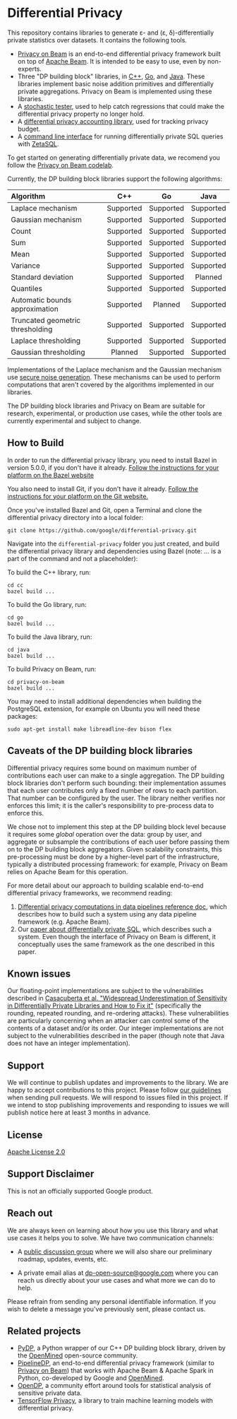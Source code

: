 # Differential Privacy

This repository contains libraries to generate ε- and (ε, δ)-differentially
private statistics over datasets. It contains the following tools.

* [Privacy on Beam](privacy-on-beam) is an end-to-end differential privacy
  framework built on top of [Apache Beam](https://beam.apache.org/documentation/).
  It is intended to be easy to use, even by non-experts.
* Three "DP building block" libraries, in [C++](cc), [Go](go), and [Java](java).
  These libraries implement basic noise addition primitives and differentially
  private aggregations. Privacy on Beam is implemented using these libraries.
* A [stochastic tester](cc/testing), used to help catch regressions that could
  make the differential privacy property no longer hold.
* A [differential privacy accounting library](python/dp_accounting), used for
  tracking privacy budget.
* A [command line interface](examples/zetasql) for running differentially
  private SQL queries with [ZetaSQL](https://github.com/google/zetasql).

To get started on generating differentially private data, we recomend you follow
the [Privacy on Beam codelab](https://codelabs.developers.google.com/codelabs/privacy-on-beam/).

Currently, the DP building block libraries support the following algorithms:

| Algorithm                        | C++       | Go        | Java      |
| :------------------------------- | :-------: | :-------: | :-------: |
| Laplace mechanism                | Supported | Supported | Supported |
| Gaussian mechanism               | Supported | Supported | Supported |
| Count                            | Supported | Supported | Supported |
| Sum                              | Supported | Supported | Supported |
| Mean                             | Supported | Supported | Supported |
| Variance                         | Supported | Supported | Supported |
| Standard deviation               | Supported | Supported | Planned   |
| Quantiles                        | Supported | Supported | Supported |
| Automatic bounds approximation   | Supported | Planned   | Supported |
| Truncated geometric thresholding | Supported | Supported | Supported |
| Laplace thresholding             | Supported | Supported | Supported |
| Gaussian thresholding            | Planned   | Supported | Supported |

Implementations of the Laplace mechanism and the Gaussian mechanism use [secure
noise generation].  These mechanisms can be used to perform computations that
aren't covered by the algorithms implemented in our libraries.

[secure noise generation]: ./common_docs/Secure_Noise_Generation.pdf

The DP building block libraries and Privacy on Beam are suitable for research,
experimental, or production use cases, while the other tools are currently
experimental and subject to change.

## How to Build

In order to run the differential privacy library, you need to install Bazel in
version 5.0.0, if you don't have it already.
[Follow the instructions for your platform on the Bazel website](https://docs.bazel.build/versions/main/install.html)

You also need to install Git, if you don't have it already.
[Follow the instructions for your platform on the Git website.](https://git-scm.com/book/en/v2/Getting-Started-Installing-Git)

Once you've installed Bazel and Git, open a Terminal and clone the
differential privacy directory into a local folder:

```shell
git clone https://github.com/google/differential-privacy.git
```

Navigate into the `differential-privacy` folder you just created,
and build the differential privacy library and dependencies using Bazel
(note: *...* is a part of the command and not a placeholder):

To build the C++ library, run:
```shell
cd cc
bazel build ...
```
To build the Go library, run:
```shell
cd go
bazel build ...
```

To build the Java library, run:
```shell
cd java
bazel build ...
```

To build Privacy on Beam, run:
```shell
cd privacy-on-beam
bazel build ...
```

You may need to install additional dependencies when building the PostgreSQL
extension, for example on Ubuntu you will need these packages:

```shell
sudo apt-get install make libreadline-dev bison flex
```

## Caveats of the DP building block libraries

Differential privacy requires some bound on maximum number of contributions
each user can make to a single aggregation. The DP building block libraries
don't perform such bounding: their implementation assumes that each user
contributes only a fixed number of rows to each partition. That number
can be configured by the user. The library neither verifies nor
enforces this limit; it is the caller's responsibility to pre-process data to
enforce this.

We chose not to implement this step at the DP building block level because it
requires some *global* operation over the data: group by user, and aggregate or
subsample the contributions of each user before passing them on to the DP
building block aggregators. Given scalability constraints, this pre-processing
must be done by a higher-level part of the infrastructure, typically a
distributed processing framework: for example, Privacy on Beam relies on Apache
Beam for this operation.

For more detail about our approach to building scalable end-to-end differential
privacy frameworks, we recommend reading:

1. [Differential privacy computations in data pipelines reference doc](https://github.com/google/differential-privacy/blob/main/common_docs/Differential_Privacy_Computations_In_Data_Pipelines.pdf),
which describes how to build such a system using any data pipeline framework
(e.g. Apache Beam).
2. Our
[paper about differentially private SQL](https://arxiv.org/abs/1909.01917),
which describes such a system. Even though the interface of Privacy on Beam is
different, it conceptually uses the same framework as the one described in this
paper.

## Known issues

Our floating-point implementations are subject to the vulnerabilities described
in [Casacuberta et al. "Widespread Underestimation of
Sensitivity in Differentially Private Libraries and How to Fix it"](https://arxiv.org/abs/2207.10635)
(specifically the rounding, repeated rounding, and re-ordering attacks). These
vulnerabilities are particularly concerning when an attacker can control some of
the contents of a dataset and/or its order. Our integer implementations are not
subject to the vulnerabilities described in the paper (though note that Java
does not have an integer implementation).

## Support

We will continue to publish updates and improvements to the library. We are
happy to accept contributions to this project. Please follow
[our guidelines](CONTRIBUTING.md) when sending pull requests. We will respond to
issues filed in this project. If we intend to stop publishing improvements and
responding to issues we will publish notice here at least 3 months in advance.

## License

[Apache License 2.0](LICENSE)

## Support Disclaimer

This is not an officially supported Google product.

## Reach out

We are always keen on learning about how you use this library and what use cases
it helps you to solve.  We have two communication channels:

  * A [public discussion
    group](https://groups.google.com/g/dp-open-source-users) where we will also
    share our preliminary roadmap, updates, events, etc.

  * A private email alias at dp-open-source@google.com where you can reach us
    directly about your use cases and what more we can do to help.

Please refrain from sending any personal identifiable information. If you wish
to delete a message you've previously sent, please contact us.

## Related projects

- [PyDP](https://github.com/OpenMined/PyDP), a Python wrapper of our C++ DP
  building block library, driven by the [OpenMined](https://www.openmined.org/)
  open-source community.
- [PipelineDP](https://github.com/OpenMined/PipelineDP), an end-to-end
  differential privacy framework (similar to [Privacy on Beam](privacy-on-beam))
  that works with Apache Beam & Apache Spark in Python, co-developed by Google
  and [OpenMined](https://www.openmined.org/).
- [OpenDP](https://opendp.org), a community effort around tools for statistical
  analysis of sensitive private data.
- [TensorFlow Privacy](https://github.com/tensorflow/privacy), a library to
  train machine learning models with differential privacy.
